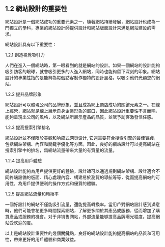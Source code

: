## 1.2 網站設計的重要性

網站設計是一個網站成功的重要元素之一，隨著網站持續發展，網站設計也成為一門獨立的學科，專業的網站設計師提供設計和網站版面設計來满足網站建设的需求。

網站設計具有以下重要性：

1.2.1 創造視覺吸引力

人們在進入一個網站時，第一眼看到的就是網站的設計。如果一個網站的設計能夠吸引訪客的眼球，就會吸引更多的人進入網站，同時也能夠留下深刻的印象。網站設計的專業性指的是能夠為每個訪客制作獨特的設計風格，以吸引他們光顧您的網站。

1.2.2 提升品牌形象

網站設計可以體現公司的品牌形象，並且成為網上商店成功的關鍵元素之一。在線上經營，網站就是線上展示自身企業形象的窗口，因此網站設計重要性不言而喻，能夠呈現出公司的風格，以及網站所展示產品的品質，並賦予訪客激發信任感。

1.2.3 提高搜索引擎排名

網站設計並不僅限於美觀和响应式网页设计, 它還需要符合搜索引擎的最佳實踐，包括網站架構、內容和關鍵字優化等方面。因此，良好的網站設計可以提高網站在搜索引擎中的排名，爲網站流量帶來大量的有質量的流量。

1.2.4 提高用戶體驗

網站設計能夠為用戶提供更好的體驗，設計師可以通過規劃網站架構、設計適合不同終端設備的版面、精心處理內容、構建易於瀏覽的導航等等，從而提高網站的可用性，為用戶提供便利的操作方式和優質的體驗。

1.2.5 提高網站流量和轉換率

一個好設計的網站不僅能吸引流量，還能提高轉換率。當用戶對網站設計感到滿意時，他們可能會花更多時間探索網站，了解更多關於其產品或服務，從而增加了購買產品或服務的機會。对于非销售网站，外部流量能够提高品牌曝光程度，提高網站受欢迎的度。

以上是網站設計重要性的幾個關鍵點，良好的網站設計能夠提高網站的品質和可用性，帶來更好的用戶體驗和商業效益。